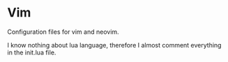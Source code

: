 # Vim

Configuration files for vim and neovim.

I know nothing about lua language, therefore I almost comment everything in the init.lua file.
